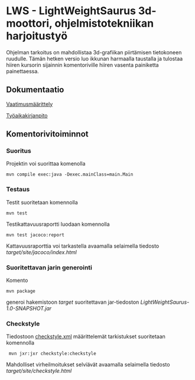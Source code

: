
# LWS - LightWeightSaurus 3d-moottori, ohjelmistotekniikan harjoitustyö

Ohjelman tarkoitus on mahdollistaa 3d-grafiikan piirtämisen tietokoneen ruudulle. 
Tämän hetken versio luo ikkunan harmaalla taustalla ja tulostaa hiiren kursorin sijainnin komentoriville hiiren vasenta painiketta painettaessa.

## Dokumentaatio

[Vaatimusmäärittely](https://github.com/brontto/ot-LightWeightSaurus/blob/master/dokumentaatio/vaatimusmaarittely.md)

[Työaikakirjanpito](https://github.com/brontto/ot-LightWeightSaurus/blob/master/dokumentaatio/tuntikirjanpito.md)


## Komentorivitoiminnot

### Suoritus 

Projektin voi suorittaa komenolla

```
mvn compile exec:java -Dexec.mainClass=main.Main
```

### Testaus

Testit suoritetaan komennolla

```
mvn test
```

Testikattavuusraportti luodaan komennolla

```
mvn test jacoco:report
```

Kattavuusraporttia voi tarkastella avaamalla selaimella tiedosto _target/site/jacoco/index.html_

### Suoritettavan jarin generointi

Komento

```
mvn package
```

generoi hakemistoon _target_ suoritettavan jar-tiedoston _LightWeightSaurus-1.0-SNAPSHOT.jar_

### Checkstyle

Tiedostoon [checkstyle.xml](https://github.com/brontto/ot-LightWeightSaurus/blob/master/LightWeightSaurus/checkstyle.xml) määrittelemät tarkistukset suoritetaan komennolla

```
 mvn jxr:jxr checkstyle:checkstyle
```

Mahdolliset virheilmoitukset selviävät avaamalla selaimella tiedosto _target/site/checkstyle.html_